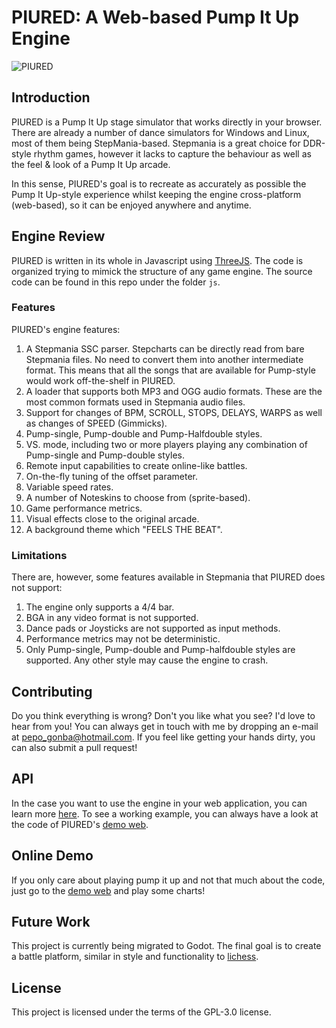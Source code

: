 # PIURED: A Web-based Pump It Up Engine
![PIURED](https://github.com/piulin/piured-engine/blob/main/imgs/piuredg.gif?raw=true)


## Introduction

PIURED is a Pump It Up stage simulator that works directly in your browser.
There are already a number of dance simulators for Windows and Linux, most of them being StepMania-based. 
Stepmania is a great choice for DDR-style rhythm games, however it lacks to capture the behaviour as well as
the feel & look of a Pump It Up arcade. 

In this sense, PIURED's goal is to recreate as accurately as possible the Pump It Up-style experience
whilst keeping the engine cross-platform (web-based), so it can be enjoyed anywhere and anytime.

## Engine Review

PIURED is written in its whole in Javascript using [ThreeJS](https://threejs.org/). The code is organized
trying to mimick the structure of any game engine. The source code can be found in this repo under the folder `js`.

### Features

PIURED's engine features:

1. A Stepmania SSC parser. Stepcharts can be directly read from bare Stepmania files. No need to
convert them into another intermediate format. This means that all the songs that are available for Pump-style
   would work off-the-shelf in PIURED.
2. A loader that supports both MP3 and OGG audio formats. These are the most common formats used in Stepmania audio files.
3. Support for changes of BPM, SCROLL, STOPS, DELAYS, WARPS as well as changes of SPEED (Gimmicks).
4. Pump-single, Pump-double and Pump-Halfdouble styles.
5. VS. mode, including two or more players playing any combination of Pump-single and Pump-double styles.
6. Remote input capabilities to create online-like battles. 
7. On-the-fly tuning of the offset parameter.
8. Variable speed rates.
9. A number of Noteskins to choose from (sprite-based).
10. Game performance metrics.
11. Visual effects close to the original arcade.
12. A background theme which "FEELS THE BEAT".

### Limitations

There are, however, some features available in Stepmania that
PIURED does not support:

1. The engine only supports a 4/4 bar.
2. BGA in any video format is not supported.
3. Dance pads or Joysticks are not supported as input methods.
4. Performance metrics may not be deterministic.
5. Only Pump-single, Pump-double and Pump-halfdouble styles are supported. Any other style may cause 
the engine to crash.

## Contributing

Do you think everything is wrong? Don't you like what you see? I'd love to hear from you!
You can always get in touch with me by dropping an e-mail at <pepo_gonba@hotmail.com>. 
If you feel like getting your hands dirty, you can also
submit a pull request!

## API

In the case you want to use the engine in your web application, you can learn more [here](https://piulin.github.io/piured-engine). 
To see a working example, you can always have a look at the code of PIURED's [demo web](https://github.com/piulin/piured).

## Online Demo

If you only care about playing pump it up and not that much about the code, just go to the [demo web](https://piulin.github.io/piured/) and
play some charts!


## Future Work

This project is currently being migrated to Godot. The final goal is to create a battle
platform, similar in style and functionality to [lichess](https://lichess.org).

## License

This project is licensed under the terms of the GPL-3.0 license.
